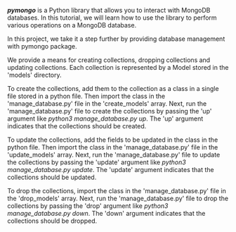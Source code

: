 ***pymongo*** is a Python library that allows you to interact with MongoDB databases. In this tutorial, we will learn how to use the library to perform various operations on a MongoDB database.

In this project, we take it a step further by providing database management with pymongo package.

We provide a means for creating collections, dropping collections and updating collections.
Each collection is represented by a Model stored in the 'models' directory.

To create the collections, add them to the collection as a class in a single file stored in a python file.
Then import the class in the 'manage_database.py' file in the 'create_models' array.
Next, run the 'manage_database.py' file to create the collections by passing the 'up' argument like *python3 manage_database.py up*.
The 'up' argument indicates that the collections should be created.


To update the collections, add the fields to be updated in the class in the python file.
Then import the class in the 'manage_database.py' file in the 'update_models' array.
Next, run the 'manage_database.py' file to update the collections by passing the 'update' argument like *python3 manage_database.py update*.
The 'update' argument indicates that the collections should be updated.

To drop the collections, import the class in the 'manage_database.py' file in the 'drop_models' array.
Next, run the 'manage_database.py' file to drop the collections by passing the 'drop' argument like *python3 manage_database.py down*.
The 'down' argument indicates that the collections should be dropped.
